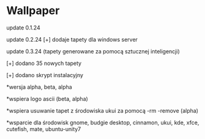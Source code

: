 # Wallpaper

update 0.1.24

update 0.2.24
[+] dodaje tapety dla windows server

update 0.3.24 (tapety generowane za pomocą sztucznej inteligencji)

[+] dodano 35 nowych tapety
 
[+] dodano skrypt instalacyjny

*wersja alpha, beta, alpha 

*wspiera logo ascii (beta, alpha)

*wspiera usuwanie tapet z środowiska ukui za pomocą -rm -remove (alpha)

*wsparcie dla środowisk gnome, budgie desktop, cinnamon, ukui, kde, xfce, cutefish, mate, ubuntu-unity7

